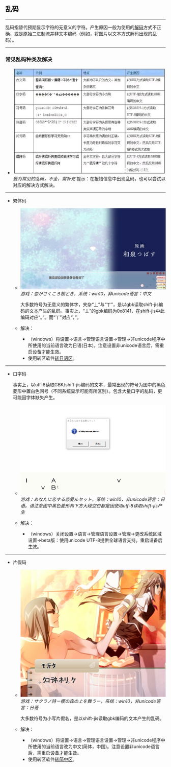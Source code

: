 ## 乱码
---

乱码指替代预期显示字符的无意义的字符。产生原因一般为使用的[解码](../概念/编码.md)方式不正确，或是原始二进制流并非文本编码（例如，将图片以文本方式解码出现的乱码）。

---
### 常见乱码种类及解决
  + ![image](../asset/乱码/乱码表.jpg)  
    *最为常见的乱码，不全，需补充*
    提示：在报错信息中出现乱码，也可以尝试以对应的解决方式解决。
  ---

  + 繁体码
    + ![image](../asset/乱码/古文码.png)  
      *游戏：恋がさくころ桜どき，系统：win10，非unicode语言：中文*  

      大多数符号为无意义的繁体字，夹杂“丄”与“丅”，是以gbk读取shift-jis编码的文本产生的乱码。事实上，“丄”的gbk编码为0x8141，在shift-jis中此编码对应“。”。而“丅”对应“，”。

    + 解决：
      + （windows）将设置->语言->管理语言设置->管理->非unicode程序中所使用的当前语言改为日语(日本)。注意设置非unicode语言后，需重启设备才能生效。
      + 使用转区软件[转日语区](转区.md)。

  ---

  + 口字码

    事实上，以utf-8读取GBK/shift-jis编码的文本，最常出现的符号为图中的黑色菱形中置白色问号（不同系统显示可能有所区别）。包含大量口字的乱码，更可能因字体缺失产生。

    + ![image](../asset/乱码/口字码.png)
    *游戏：あなたに恋する恋愛ルセット，系统：win10，非unicode语言：日语。请注意图中黑色菱形和下方大段空白都是因使用utf-8读取shift-jis产生*

    + 解决：
      + （windows）关闭设置->语言->管理语言设置->管理->更改系统区域设置->beta版：使用unicode UTF-8提供全球语言支持。重启设备后生效。

  ---

  + 片假码

    + ![image](../asset/乱码/假名码.png)
      *游戏：サクラノ詩－櫻の森の上を舞う－，系统：win10，非unicode语言：日语*

      大多数符号为小写片假名，是以shift-jis读取gbk编码的文本产生的乱码。

    + 解决：
      + （windows）将设置->语言->管理语言设置->管理->非unicode程序中所使用的当前语言改为中文(简体，中国)。注意设置非unicode语言后，需重启设备才能生效。
      + 使用转区软件[转简中区](转区.md)。 


